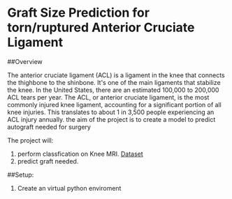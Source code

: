 # Graft Size Prediction for torn/ruptured Anterior Cruciate Ligament

##Overview

The anterior cruciate ligament (ACL) is a ligament in the knee that connects the thighbone to the shinbone. It's one of the main ligaments that stabilize the knee. In the United States, there are an estimated 100,000 to 200,000 ACL tears per year. The ACL, or anterior cruciate ligament, is the most commonly injured knee ligament, accounting for a significant portion of all knee injuries. This translates to about 1 in 3,500 people experiencing an ACL injury annually. the aim of the project is to create a model to predict autograft needed for surgery

The project will:

1. perform classfication on Knee MRI. [Dataset](https://www.kaggle.com/datasets/sohaibanwaar1203/kneemridataset/code)
2. predict graft needed.

##Setup:

1. Create an virtual python enviroment
